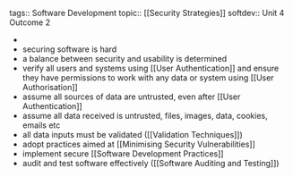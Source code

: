 tags:: Software Development
topic:: [[Security Strategies]]
softdev:: Unit 4 Outcome 2

-
- securing software is hard
- a balance between security and usability is determined
- verify all users and systems using [[User Authentication]] and ensure they have permissions to work with any data or system using [[User Authorisation]]
- assume all sources of data are untrusted, even after [[User Authentication]]
- assume all data received is untrusted, files, images, data, cookies, emails etc
- all data inputs must be validated ([[Validation Techniques]])
- adopt practices aimed at [[Minimising Security Vulnerabilities]]
- implement secure [[Software Development Practices]]
- audit and test software effectively ([[Software Auditing and Testing]])